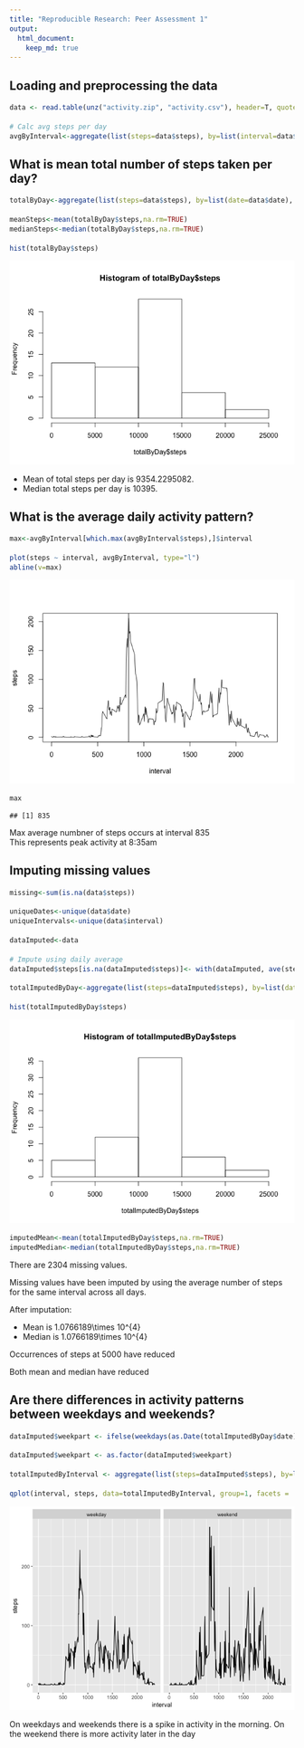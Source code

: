```yaml
---
title: "Reproducible Research: Peer Assessment 1"
output: 
  html_document:
    keep_md: true
---
```





## Loading and preprocessing the data


```r
data <- read.table(unz("activity.zip", "activity.csv"), header=T, quote="\"", sep=",")

# Calc avg steps per day
avgByInterval<-aggregate(list(steps=data$steps), by=list(interval=data$interval),  FUN=mean, na.rm=TRUE, na.action=NULL)
```



## What is mean total number of steps taken per day?



```r
totalByDay<-aggregate(list(steps=data$steps), by=list(date=data$date),  FUN=sum, na.rm=TRUE, na.action=NULL)

meanSteps<-mean(totalByDay$steps,na.rm=TRUE)
medianSteps<-median(totalByDay$steps,na.rm=TRUE)

hist(totalByDay$steps)
```

![](PA1_template_files/figure-html/unnamed-chunk-2-1.png)<!-- -->

- Mean of total steps per day is 9354.2295082.  
- Median total steps per day is 10395.


## What is the average daily activity pattern?

```r
max<-avgByInterval[which.max(avgByInterval$steps),]$interval

plot(steps ~ interval, avgByInterval, type="l")
abline(v=max)
```

![](PA1_template_files/figure-html/unnamed-chunk-3-1.png)<!-- -->

```r
max
```

```
## [1] 835
```

Max average numbner of steps occurs at interval 835  
This represents peak activity at 8:35am

## Imputing missing values

```r
missing<-sum(is.na(data$steps))

uniqueDates<-unique(data$date)
uniqueIntervals<-unique(data$interval)

dataImputed<-data

# Impute using daily average
dataImputed$steps[is.na(dataImputed$steps)]<- with(dataImputed, ave(steps, uniqueIntervals, FUN = function(x) mean(x, na.rm = TRUE)))[is.na(dataImputed$steps)]

totalImputedByDay<-aggregate(list(steps=dataImputed$steps), by=list(date=dataImputed$date),  FUN=sum, na.rm=TRUE, na.action=NULL)

hist(totalImputedByDay$steps)
```

![](PA1_template_files/figure-html/unnamed-chunk-4-1.png)<!-- -->

```r
imputedMean<-mean(totalImputedByDay$steps,na.rm=TRUE)
imputedMedian<-median(totalImputedByDay$steps,na.rm=TRUE)
```

There are 2304 missing values.

Missing values have been imputed by using the average number of steps for the same interval across all days.

After imputation:
- Mean is 1.0766189\times 10^{4}
- Median is 1.0766189\times 10^{4}

Occurrences of steps at 5000 have reduced

Both mean and median have reduced

## Are there differences in activity patterns between weekdays and weekends?


```r
dataImputed$weekpart <- ifelse(weekdays(as.Date(totalImputedByDay$date))%in%c("Saturday","Sunday"),"weekend", "weekday")

dataImputed$weekpart <- as.factor(dataImputed$weekpart)

totalImputedByInterval <- aggregate(list(steps=dataImputed$steps), by=list(interval=dataImputed$interval, weekpart=dataImputed$weekpart),  FUN=mean, na.rm=TRUE, na.action=NULL)

qplot(interval, steps, data=totalImputedByInterval, group=1, facets = .~weekpart,geom="line")
```

![](PA1_template_files/figure-html/unnamed-chunk-5-1.png)<!-- -->

On weekdays and weekends there is a spike in activity in the morning.
On the weekend there is more activity later in the day



